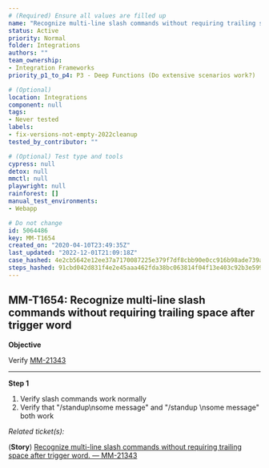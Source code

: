 ```yaml
---
# (Required) Ensure all values are filled up
name: "Recognize multi-line slash commands without requiring trailing space after trigger word"
status: Active
priority: Normal
folder: Integrations
authors: ""
team_ownership: 
- Integration Frameworks
priority_p1_to_p4: P3 - Deep Functions (Do extensive scenarios work?)

# (Optional)
location: Integrations
component: null
tags: 
- Never tested
labels: 
- fix-versions-not-empty-2022cleanup
tested_by_contributor: ""

# (Optional) Test type and tools
cypress: null
detox: null
mmctl: null
playwright: null
rainforest: []
manual_test_environments: 
- Webapp

# Do not change
id: 5064486
key: MM-T1654
created_on: "2020-04-10T23:49:35Z"
last_updated: "2022-12-01T21:09:18Z"
case_hashed: 4e2cb5642e12ee37a7170087225e379f7df8cbb90e0cc916b98ade739a38300adb45ec49a45654e0c490f902e64f4d6d
steps_hashed: 91cbd042d831f4e2e45aaa462fda38bc063814f04f13e403c92b3e59968364f4fac2b4fbbee5317f028b431bfdd10d8a
---
```


<!-- (Auto-generated) Based on frontmatter's "key" and "name" -->

## MM-T1654: Recognize multi-line slash commands without requiring trailing space after trigger word

**Objective**

Verify [MM-21343](https://mattermost.atlassian.net/browse/MM-21343)

---

**Step 1**

1. Verify slash commands work normally
2. Verify that "/standup\nsome message" and "/standup \nsome message" both work

_Related ticket(s):_

(**Story**) [Recognize multi-line slash commands without requiring trailing space after trigger word. — MM-21343](https://mattermost.atlassian.net/browse/MM-21343)
